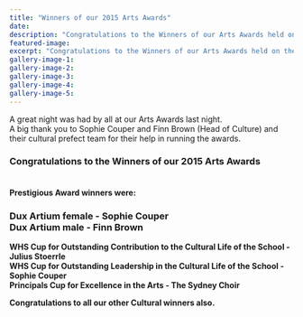 ```yaml
---
title: "Winners of our 2015 Arts Awards"
date: 
description: "Congratulations to the Winners of our Arts Awards held on the evening of Thursday 22 October 2015 in our School Hall.  Read the full story for photos..."
featured-image: 
excerpt: "Congratulations to the Winners of our Arts Awards held on the evening of Thursday 22 October 2015 in our School Hall.  Read the full story for photos..."
gallery-image-1: 
gallery-image-2: 
gallery-image-3: 
gallery-image-4: 
gallery-image-5: 
---
```


<p><span>A great night was had by all at our Arts Awards last night.&nbsp;</span><br /><span>A big thank you to Sophie Couper and Finn Brown (Head of Culture) and their cultural prefect team for their help in running the awards.</span></p>
<h3><strong>Congratulations to the Winners of our 2015 Arts Awards<br />&nbsp;</strong></h3>
<p><strong>Prestigious Award winners were:&nbsp;</strong></p>
<h3><strong>Dux Artium female - Sophie Couper</strong><br /><strong>Dux Artium male - Finn Brown<br /></strong></h3>
<p><strong>WHS Cup for Outstanding Contribution to the Cultural Life of the School - Julius Stoerrle</strong><br /><strong>WHS Cup for Outstanding Leadership in the Cultural Life of the School - Sophie Couper</strong><br /><strong>Principals Cup for Excellence in the Arts - The Sydney Choir</strong></p>
<p><strong>Congratulations to all our other Cultural winners also.</strong></p>
<p><span><br /></span></p>

